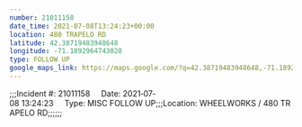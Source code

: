```yaml
---
number: 21011158
date_time: 2021-07-08T13:24:23+00:00
location: 480 TRAPELO RD
latitude: 42.38719483948648
longitude: -71.1892964743028
type: FOLLOW UP
google_maps_link: https://maps.google.com/?q=42.38719483948648,-71.1892964743028
---
```


;;;Incident #: 21011158     Date: 2021‐07‐08 13:24:23     Type: MISC FOLLOW UP;;;Location: WHEELWORKS / 480 TRAPELO RD;;;;;;
